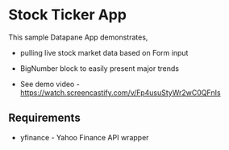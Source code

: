 # Stock Ticker App

This sample Datapane App demonstrates,
- pulling live stock market data based on Form input
- BigNumber block to easily present major trends

- See demo video - https://watch.screencastify.com/v/Fp4usuStyWr2wC0QFnIs

## Requirements

- yfinance - Yahoo Finance API wrapper
